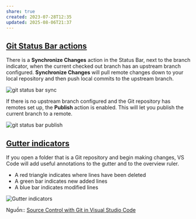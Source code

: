 ```yaml
---
share: true
created: 2023-07-28T12:35
updated: 2025-08-06T21:37
---
```


## [Git Status Bar actions](https://code.visualstudio.com/docs/sourcecontrol/overview#_git-status-bar-actions)

There is a **Synchronize Changes** action in the Status Bar, next to the branch indicator, when the current checked out branch has an upstream branch configured. **Synchronize Changes** will pull remote changes down to your local repository and then push local commits to the upstream branch.

![git status bar sync](https://code.visualstudio.com/assets/docs/sourcecontrol/overview/git-status-bar-sync.png)

If there is no upstream branch configured and the Git repository has remotes set up, the **Publish** action is enabled. This will let you publish the current branch to a remote.

![git status bar publish](https://code.visualstudio.com/assets/docs/sourcecontrol/overview/git-status-bar-publish.png)

## [Gutter indicators](https://code.visualstudio.com/docs/sourcecontrol/overview#_gutter-indicators)

If you open a folder that is a Git repository and begin making changes, VS Code will add useful annotations to the gutter and to the overview ruler.

- A red triangle indicates where lines have been deleted
- A green bar indicates new added lines
- A blue bar indicates modified lines

![Gutter indicators](https://code.visualstudio.com/assets/docs/sourcecontrol/overview/gutter.png)

Nguồn:: [Source Control with Git in Visual Studio Code](https://code.visualstudio.com/docs/sourcecontrol/overview#_gutter-indicators "Source Control with Git in Visual Studio Code")
